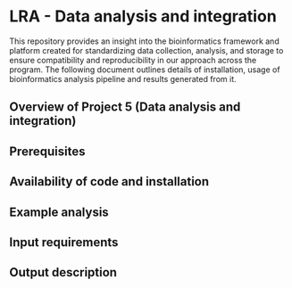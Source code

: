 # LRA - Data analysis and integration

This repository provides an insight into the bioinformatics framework and platform created for standardizing data collection, analysis, and storage to ensure compatibility and reproducibility in our approach across the program. The following document outlines details of installation, usage of bioinformatics analysis pipeline and results generated from it.

## Overview of Project 5 (Data analysis and integration)

## Prerequisites

## Availability of code and installation

## Example analysis

## Input requirements

## Output description
